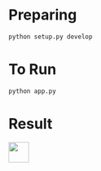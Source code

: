 # Preparing

```bash
python setup.py develop
```

# To Run

```bash
python app.py
```

# Result


<span align="center">
  <img src="![2021-09-12 (2)](https://user-images.githubusercontent.com/85804895/132970874-71641fbc-efb9-4011-84c1-bc2e6f7c198b.png)" width="40px">
</span>



